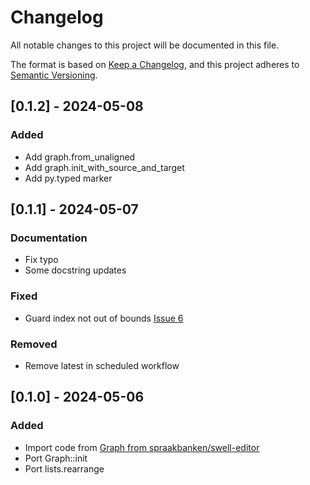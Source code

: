 # Changelog

All notable changes to this project will be documented in this file.

The format is based on [Keep a Changelog](https://keepachangelog.com/en/1.1.0/),
and this project adheres to [Semantic Versioning](https://semver.org/spec/v2.0.0.html).

## [0.1.2] - 2024-05-08

### Added

- Add graph.from_unaligned
- Add graph.init_with_source_and_target
- Add py.typed marker

## [0.1.1] - 2024-05-07

### Documentation

- Fix typo
- Some docstring updates

### Fixed

- Guard index not out of bounds [Issue 6](https://github.com/spraakbanken/parallel-corpus-py/issues/6)

### Removed

- Remove latest in scheduled workflow

## [0.1.0] - 2024-05-06

### Added

- Import code from [Graph from spraakbanken/swell-editor](https://github.com/spraakbanken/swell-editor)
- Port Graph::init
- Port lists.rearrange

<!-- generated by git-cliff -->

